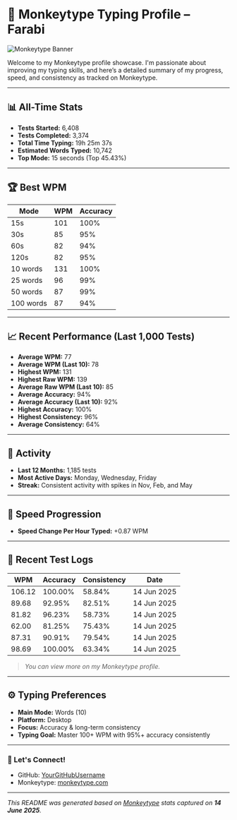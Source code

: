 # 🧠 Monkeytype Typing Profile – Farabi

![Monkeytype Banner](typing-tornado/images/Monkeytype.jpeg)

Welcome to my Monkeytype profile showcase. I'm passionate about improving my typing skills, and here’s a detailed summary of my progress, speed, and consistency as tracked on Monkeytype.

---

## 📊 All-Time Stats
- **Tests Started:** 6,408
- **Tests Completed:** 3,374
- **Total Time Typing:** 19h 25m 37s
- **Estimated Words Typed:** 10,742
- **Top Mode:** 15 seconds (Top 45.43%)

---

## 🏆 Best WPM
| Mode       | WPM | Accuracy |
|------------|-----|----------|
| 15s        | 101 | 100%     |
| 30s        |  85 | 95%      |
| 60s        |  82 | 94%      |
| 120s       |  82 | 95%      |
| 10 words   | 131 | 100%     |
| 25 words   |  96 | 99%      |
| 50 words   |  87 | 99%      |
| 100 words  |  87 | 94%      |

---

## 📈 Recent Performance (Last 1,000 Tests)
- **Average WPM:** 77
- **Average WPM (Last 10):** 78
- **Highest WPM:** 131
- **Highest Raw WPM:** 139
- **Average Raw WPM (Last 10):** 85
- **Average Accuracy:** 94%
- **Average Accuracy (Last 10):** 92%
- **Highest Accuracy:** 100%
- **Highest Consistency:** 96%
- **Average Consistency:** 64%

---

## 📅 Activity
- **Last 12 Months:** 1,185 tests
- **Most Active Days:** Monday, Wednesday, Friday
- **Streak:** Consistent activity with spikes in Nov, Feb, and May

---

## 🧠 Speed Progression
- **Speed Change Per Hour Typed:** +0.87 WPM

---

## 📃 Recent Test Logs
| WPM   | Accuracy | Consistency | Date           |
|-------|----------|-------------|----------------|
| 106.12| 100.00%  | 58.84%      | 14 Jun 2025    |
| 89.68 | 92.95%   | 82.51%      | 14 Jun 2025    |
| 81.82 | 96.23%   | 58.73%      | 14 Jun 2025    |
| 62.00 | 81.25%   | 75.43%      | 14 Jun 2025    |
| 87.31 | 90.91%   | 79.54%      | 14 Jun 2025    |
| 98.69 | 100.00%  | 63.34%      | 14 Jun 2025    |

> *You can view more on my Monkeytype profile.*

---

## ⚙️ Typing Preferences
- **Main Mode:** Words (10)
- **Platform:** Desktop
- **Focus:** Accuracy & long-term consistency
- **Typing Goal:** Master 100+ WPM with 95%+ accuracy consistently

---

### 🔗 Let's Connect!
- GitHub: [YourGitHubUsername](https://github.com/YourGitHubUsername)
- Monkeytype: [monkeytype.com](https://monkeytype.com)

---

_This README was generated based on [Monkeytype](https://monkeytype.com) stats captured on **14 June 2025**._
